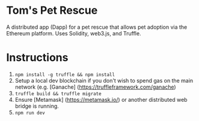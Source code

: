 # Tom's Pet Rescue
A distributed app (Dapp) for a pet rescue that allows pet adoption via the Ethereum platform.  Uses Solidity, web3.js, and Truffle.

# Instructions
1) `npm install -g truffle && npm install`
2) Setup a local dev blockchain if you don't wish to spend gas on the main network (e.g. [Ganache] (https://truffleframework.com/ganache)
3) `truffle build && truffle migrate`
4) Ensure [Metamask] (https://metamask.io/) or another distributed web bridge is running.
5) `npm run dev`


